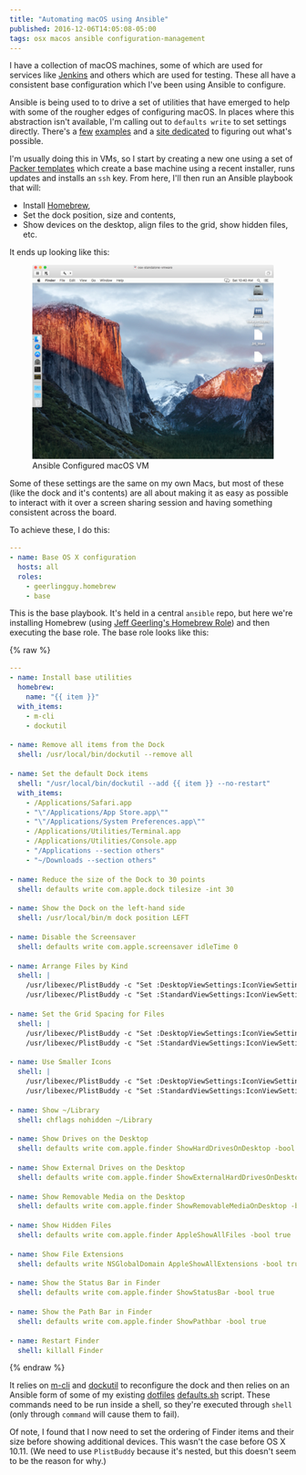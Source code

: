 ```yaml
---
title: "Automating macOS using Ansible"
published: 2016-12-06T14:05:08-05:00
tags: osx macos ansible configuration-management
---
```


I have a collection of macOS machines, some of which are used for services like
[Jenkins][] and others which are used for testing. These all have a consistent
base configuration which I've been using Ansible to configure.

Ansible is being used to to drive a set of utilities that have emerged to help
with some of the rougher edges of configuring macOS. In places where this
abstraction isn't available, I'm calling out to `defaults write` to set
settings directly. There's a [few][my_dotfiles] [examples][bynens_dotfiles] and
a [site dedicated][defaults_write] to figuring out what's possible.

I'm usually doing this in VMs, so I start by creating a new one using a set of
[Packer templates][] which create a base machine using a recent installer, runs
updates and installs an `ssh` key. From here, I'll then run an Ansible playbook
that will:

* Install [Homebrew][],
* Set the dock position, size and contents,
* Show devices on the desktop, align files to the grid, show hidden files, etc.

It ends up looking like this:

<figure>
  <img src="/resources/images/ansible_configured_macos_vm.png"
  alt="Ansible Configured macOS VM" max-width="500px">
  <figcaption>Ansible Configured macOS VM</figcaption>
</figure>


Some of these settings are the same on my own Macs, but most of these (like the
dock and it's contents) are all about making it as easy as possible to interact
with it over a screen sharing session and having something consistent across
the board.

To achieve these, I do this:

```yaml
---
- name: Base OS X configuration
  hosts: all
  roles:
    - geerlingguy.homebrew
    - base
```

This is the base playbook. It's held in a central `ansible` repo, but here
we're installing Homebrew (using [Jeff Geerling's Homebrew Role][hb_role]) and
then executing the base role. The base role looks like this:

{% raw %}
```yaml
---
- name: Install base utilities
  homebrew:
    name: "{{ item }}"
  with_items:
    - m-cli
    - dockutil

- name: Remove all items from the Dock
  shell: /usr/local/bin/dockutil --remove all

- name: Set the default Dock items
  shell: "/usr/local/bin/dockutil --add {{ item }} --no-restart"
  with_items:
    - /Applications/Safari.app
    - "\"/Applications/App Store.app\""
    - "\"/Applications/System Preferences.app\""
    - /Applications/Utilities/Terminal.app
    - /Applications/Utilities/Console.app
    - "/Applications --section others"
    - "~/Downloads --section others"

- name: Reduce the size of the Dock to 30 points
  shell: defaults write com.apple.dock tilesize -int 30

- name: Show the Dock on the left-hand side
  shell: /usr/local/bin/m dock position LEFT

- name: Disable the Screensaver
  shell: defaults write com.apple.screensaver idleTime 0

- name: Arrange Files by Kind
  shell: |
    /usr/libexec/PlistBuddy -c "Set :DesktopViewSettings:IconViewSettings:arrangeBy kind" ~/Library/Preferences/com.apple.finder.plist
    /usr/libexec/PlistBuddy -c "Set :StandardViewSettings:IconViewSettings:arrangeBy kind" ~/Library/Preferences/com.apple.finder.plist

- name: Set the Grid Spacing for Files
  shell: |
    /usr/libexec/PlistBuddy -c "Set :DesktopViewSettings:IconViewSettings:gridSpacing 54" ~/Library/Preferences/com.apple.finder.plist
    /usr/libexec/PlistBuddy -c "Set :StandardViewSettings:IconViewSettings:gridSpacing 30" ~/Library/Preferences/com.apple.finder.plist

- name: Use Smaller Icons
  shell: |
    /usr/libexec/PlistBuddy -c "Set :DesktopViewSettings:IconViewSettings:iconSize 48" ~/Library/Preferences/com.apple.finder.plist
    /usr/libexec/PlistBuddy -c "Set :StandardViewSettings:IconViewSettings:iconSize 64" ~/Library/Preferences/com.apple.finder.plist

- name: Show ~/Library
  shell: chflags nohidden ~/Library

- name: Show Drives on the Desktop
  shell: defaults write com.apple.finder ShowHardDrivesOnDesktop -bool true

- name: Show External Drives on the Desktop
  shell: defaults write com.apple.finder ShowExternalHardDrivesOnDesktop -bool true

- name: Show Removable Media on the Desktop
  shell: defaults write com.apple.finder ShowRemovableMediaOnDesktop -bool true

- name: Show Hidden Files
  shell: defaults write com.apple.finder AppleShowAllFiles -bool true

- name: Show File Extensions
  shell: defaults write NSGlobalDomain AppleShowAllExtensions -bool true

- name: Show the Status Bar in Finder
  shell: defaults write com.apple.finder ShowStatusBar -bool true

- name: Show the Path Bar in Finder
  shell: defaults write com.apple.finder ShowPathbar -bool true

- name: Restart Finder
  shell: killall Finder
```
{% endraw %}

It relies on [m-cli][] and [dockutil][] to reconfigure the dock and then relies
on an Ansible form of some of my existing [dotfiles][] [defaults.sh][] script.
These commands need to be run inside a shell, so they're executed through
`shell` (only through `command` will cause them to fail).

Of note, I found that I now need to set the ordering of Finder items and their
size before showing additional devices. This wasn't the case before OS X 10.11.
(We need to use `PlistBuddy` because it's nested, but this doesn't seem to be
the reason for why.)

[Jenkins]: /posts/installing-jenkins-osx-yosemite.html
[my_dotfiles]: https://github.com/nickcharlton/dotfiles/blob/master/osx/defaults.sh
[bynens_dotfiles]: https://github.com/mathiasbynens/dotfiles/blob/master/.macos
[defaults_write]: http://www.defaults-write.com
[Packer templates]: https://github.com/nickcharlton/packer-osx
[Homebrew]: https://github.com/homebrew/brew
[hb_role]: https://github.com/geerlingguy/ansible-role-homebrew
[m-cli]: https://github.com/rgcr/m-cli
[dockutil]: https://github.com/kcrawford/dockutil
[dotfiles]: https://github.com/nickcharlton/dotfiles
[defaults.sh]: https://github.com/nickcharlton/dotfiles/blob/master/osx/defaults.sh
